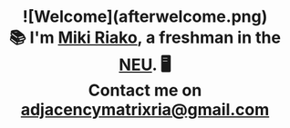 <h1 align="center">
    ![Welcome](afterwelcome.png)
    <br>
    📚
    I'm <a href="http://www.adjmatrix.site/" target="_blank">Miki Riako</a>, a freshman in the <a href="https://en.wikipedia.org/wiki/Northeastern_University_(China)" target="_blank">NEU</a>.
    🖥️
    <br>
    Contact me on <a href="mailto:adjacencymatrixria@gmail.com">adjacencymatrixria@gmail.com</a>
</h1>



<!---
Miki-Riako/Miki-Riako is a ✨ special ✨ repository because its `README.md` (this file) appears on your GitHub profile.
You can click the Preview link to take a look at your changes.
--->
